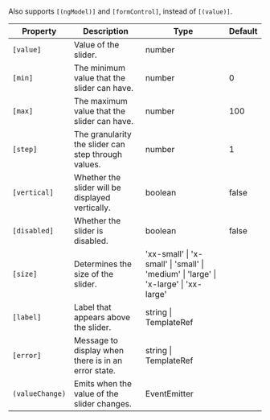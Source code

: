 # <ngl-slider>

Also supports `[(ngModel)]` and `[formControl]`, instead of `[(value)]`.

| Property | Description | Type | Default |
| -------- | ----------- | ---- | ------- |
| `[value]` | Value of the slider. | number | |
| `[min]` | The minimum value that the slider can have. | number | 0 |
| `[max]` | The maximum value that the slider can have. | number | 100 |
| `[step]` | The granularity the slider can step through values. | number | 1 |
| `[vertical]` | Whether the slider will be displayed vertically. | boolean | false |
| `[disabled]` | Whether the slider is disabled. | boolean | false |
| `[size]` | Determines the size of the slider. | 'xx-small' \| 'x-small' \| 'small' \| 'medium' \| 'large' \| 'x-large' \| 'xx-large' | |
| `[label]` | Label that appears above the slider. | string \| TemplateRef | |
| `[error]` | Message to display when there is in an error state. | string \| TemplateRef | |
| `(valueChange)` | Emits when the value of the slider changes. | EventEmitter<number> | |
